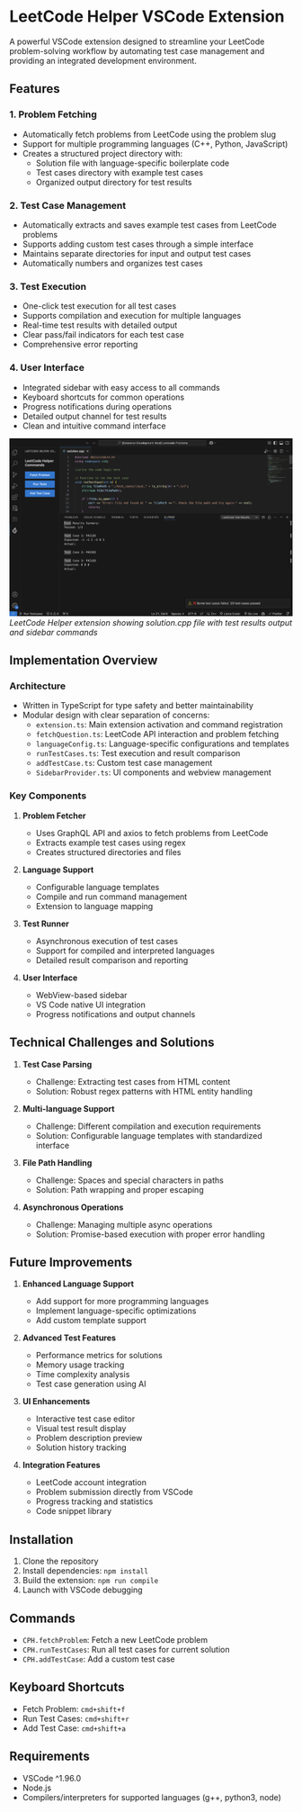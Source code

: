 # LeetCode Helper VSCode Extension

A powerful VSCode extension designed to streamline your LeetCode problem-solving workflow by automating test case management and providing an integrated development environment.

## Features

### 1. Problem Fetching
- Automatically fetch problems from LeetCode using the problem slug
- Support for multiple programming languages (C++, Python, JavaScript)
- Creates a structured project directory with:
  - Solution file with language-specific boilerplate code
  - Test cases directory with example test cases
  - Organized output directory for test results

### 2. Test Case Management
- Automatically extracts and saves example test cases from LeetCode problems
- Supports adding custom test cases through a simple interface
- Maintains separate directories for input and output test cases
- Automatically numbers and organizes test cases

### 3. Test Execution
- One-click test execution for all test cases
- Supports compilation and execution for multiple languages
- Real-time test results with detailed output
- Clear pass/fail indicators for each test case
- Comprehensive error reporting

### 4. User Interface
- Integrated sidebar with easy access to all commands
- Keyboard shortcuts for common operations
- Progress notifications during operations
- Detailed output channel for test results
- Clean and intuitive command interface

![LeetCode Helper Interface](./resources/image.png)
*LeetCode Helper extension showing solution.cpp file with test results output and sidebar commands*


## Implementation Overview

### Architecture
- Written in TypeScript for type safety and better maintainability
- Modular design with clear separation of concerns:
  - `extension.ts`: Main extension activation and command registration
  - `fetchQuestion.ts`: LeetCode API interaction and problem fetching
  - `languageConfig.ts`: Language-specific configurations and templates
  - `runTestCases.ts`: Test execution and result comparison
  - `addTestCase.ts`: Custom test case management
  - `SidebarProvider.ts`: UI components and webview management

### Key Components

1. **Problem Fetcher**
   - Uses GraphQL API and axios to fetch problems from LeetCode
   - Extracts example test cases using regex
   - Creates structured directories and files

2. **Language Support**
   - Configurable language templates
   - Compile and run command management
   - Extension to language mapping

3. **Test Runner**
   - Asynchronous execution of test cases
   - Support for compiled and interpreted languages
   - Detailed result comparison and reporting

4. **User Interface**
   - WebView-based sidebar
   - VS Code native UI integration
   - Progress notifications and output channels

## Technical Challenges and Solutions

1. **Test Case Parsing**
   - Challenge: Extracting test cases from HTML content
   - Solution: Robust regex patterns with HTML entity handling

2. **Multi-language Support**
   - Challenge: Different compilation and execution requirements
   - Solution: Configurable language templates with standardized interface

3. **File Path Handling**
   - Challenge: Spaces and special characters in paths
   - Solution: Path wrapping and proper escaping

4. **Asynchronous Operations**
   - Challenge: Managing multiple async operations
   - Solution: Promise-based execution with proper error handling

## Future Improvements

1. **Enhanced Language Support**
   - Add support for more programming languages
   - Implement language-specific optimizations
   - Add custom template support

2. **Advanced Test Features**
   - Performance metrics for solutions
   - Memory usage tracking
   - Time complexity analysis
   - Test case generation using AI

3. **UI Enhancements**
   - Interactive test case editor
   - Visual test result display
   - Problem description preview
   - Solution history tracking

4. **Integration Features**
   - LeetCode account integration
   - Problem submission directly from VSCode
   - Progress tracking and statistics
   - Code snippet library

## Installation

1. Clone the repository
2. Install dependencies: `npm install`
3. Build the extension: `npm run compile`
4. Launch with VSCode debugging

## Commands

- `CPH.fetchProblem`: Fetch a new LeetCode problem
- `CPH.runTestCases`: Run all test cases for current solution
- `CPH.addTestCase`: Add a custom test case

## Keyboard Shortcuts

- Fetch Problem: `cmd+shift+f`
- Run Test Cases: `cmd+shift+r`
- Add Test Case: `cmd+shift+a`

## Requirements

- VSCode ^1.96.0
- Node.js
- Compilers/interpreters for supported languages (g++, python3, node)
